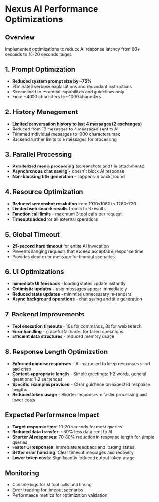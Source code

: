 # Nexus AI Performance Optimizations

## Overview
Implemented optimizations to reduce AI response latency from 60+ seconds to 10-20 seconds target.

## 1. Prompt Optimization
- **Reduced system prompt size by ~75%**
- Eliminated verbose explanations and redundant instructions
- Streamlined to essential capabilities and guidelines only
- From ~4000 characters to ~1000 characters

## 2. History Management
- **Limited conversation history to last 4 messages (2 exchanges)**
- Reduced from 10 messages to 4 messages sent to AI
- Trimmed individual messages to 1000 characters max
- Backend further limits to 6 messages for processing

## 3. Parallel Processing
- **Parallelized media processing** (screenshots and file attachments)
- **Asynchronous chat saving** - doesn't block AI response
- **Non-blocking title generation** - happens in background

## 4. Resource Optimization
- **Reduced screenshot resolution** from 1920x1080 to 1280x720
- **Limited web search results** from 5 to 3 results
- **Function call limits** - maximum 3 tool calls per request
- **Timeouts added** for all external operations

## 5. Global Timeout
- **25-second hard timeout** for entire AI invocation
- Prevents hanging requests that exceed acceptable response time
- Provides clear error message for timeout scenarios

## 6. UI Optimizations
- **Immediate UI feedback** - loading states update instantly
- **Optimistic updates** - user messages appear immediately
- **Reduced state updates** - minimize unnecessary re-renders
- **Async background operations** - chat saving and title generation

## 7. Backend Improvements
- **Tool execution timeouts** - 10s for commands, 8s for web search
- **Error handling** - graceful fallbacks for failed operations
- **Efficient data structures** - reduced memory usage

## 8. Response Length Optimization
- **Enforced concise responses** - AI instructed to keep responses short and crisp
- **Context-appropriate length** - Simple greetings: 1-2 words, general questions: 1-2 sentences
- **Specific examples provided** - Clear guidance on expected response lengths
- **Reduced token usage** - Shorter responses = faster processing and lower costs

## Expected Performance Impact
- **Target response time**: 10-20 seconds for most queries
- **Reduced data transfer**: ~60% less data sent to AI
- **Shorter AI responses**: 70-80% reduction in response length for simple queries
- **Faster UI responses**: Immediate feedback and loading states
- **Better error handling**: Clear timeout messages and recovery
- **Lower token costs**: Significantly reduced output token usage

## Monitoring
- Console logs for AI tool calls and timing
- Error tracking for timeout scenarios
- Performance metrics for optimization validation
